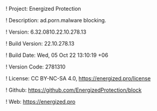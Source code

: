 ! Project: Energized Protection

! Description: ad.porn.malware blocking.

! Version: 6.32.0810.22.10.278.13

! Build Version: 22.10.278.13

! Build Date: Wed, 05 Oct 22 13:10:19 +06

! Version Code: 2781310

! License: CC BY-NC-SA 4.0, https://energized.pro/license

! Github: https://github.com/EnergizedProtection/block

! Web: https://energized.pro
